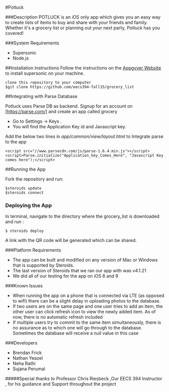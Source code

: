 #Potluck 




###Description
POTLUCK is an iOS only app which gives you an easy way to create lists of items to buy and share with your friends and family. Whether it's a grocery list or planning out your next party, Potluck has you covered!

###System Requirements

* Supersonic  
* Node.js


##Installation Instructions
Follow the instructions on the [Appgyver Website](https://academy.appgyver.com/installwizard/steps#/home) to install supersonic on your machine. 

    clone this repository to your computer 
    $git clone https://github.com/eecs394-fall15/grocery_list


##Integrating with Parse Database

Potluck uses Parse DB as backend. Signup for an account on [https://parse.com/] and create an app called grocery
+ Go to Settings -> Keys . 
+ You will find the Application Key id and Javascript key.

Add the below two lines in *app/common/view/layout.html* to Integrate parse to the app

    <script src="//www.parsecdn.com/js/parse-1.6.4.min.js"></script>
    <script>Parse.initialize("Application_key_Comes_Here", "Javascript Key comes here");</script>







##Running the App

Fork the repository and run: 

    $steroids update
    $steroids connect

### Deploying the App

In terminal, navigate to the directory where the grocery_list is downloaded and run :

    $ steroids deploy
 
A link with the QR code will be generated which can be shared.



###Platform Requirements
- The app can be built and modified on any version of Mac or Windows that is supported by Steroids.
- The last version of Steroids that we ran our app with was v4.1.21
- We did all of our testing for the app on iOS 8 and 9

###Known Issues
- When running the app on a phone that is connected via LTE (as opposed to wifi) there can be a slight delay in uploading photos to the database.
- If two users are on the same page and one user tries to add an item, the other user can click refresh icon to view the newly added item. As of now, there is no automatic refresh included
- If multiple users try to commit to the same item simultaneously, there is no assurance as to which one will go through to the database. Sometimes the database will receive a null value in this case



###Developers

* Brendan Frick
* Nathan Yeazel
* Neha Rathi
* Sujana Perumal


#####Special thanks to Professor Chris Riesbeck ,Our EECS 394 Instructor , for his guidance and Support throughout the project
